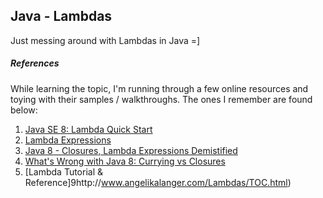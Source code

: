 Java - Lambdas
--------------

Just messing around with Lambdas in Java =]

##### References

While learning the topic, I'm running through a few online resources and toying with their samples / walkthroughs. The ones I remember are found below:

1. [Java SE 8: Lambda Quick Start](http://www.oracle.com/webfolder/technetwork/tutorials/obe/java/Lambda-QuickStart/index.html)
2. [Lambda Expressions](https://docs.oracle.com/javase/tutorial/java/javaOO/lambdaexpressions.html)
3. [Java 8 - Closures, Lambda Expressions Demistified](http://frankhinkel.blogspot.com/2012/11/java-8-closures-lambda-expressions.html)
4. [What's Wrong with Java 8: Currying vs Closures](http://java.dzone.com/articles/whats-wrong-java-8-currying-vs)
5. [Lambda Tutorial & Reference]9http://www.angelikalanger.com/Lambdas/TOC.html)
